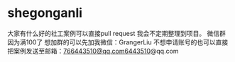 # shegonganli
大家有什么好的社工案例可以直接pull request
我会不定期整理到项目。
微信群因为满100了
想加群的可以先加我微信：GrangerLiu
不想申请账号的也可以直接把案例发送至邮箱：766443510@qq.com6443510@qq.com
